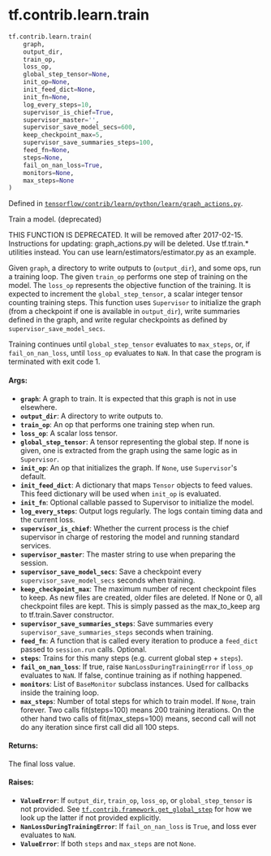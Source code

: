 <div itemscope itemtype="http://developers.google.com/ReferenceObject">
<meta itemprop="name" content="tf.contrib.learn.train" />
<meta itemprop="path" content="Stable" />
</div>

# tf.contrib.learn.train

``` python
tf.contrib.learn.train(
    graph,
    output_dir,
    train_op,
    loss_op,
    global_step_tensor=None,
    init_op=None,
    init_feed_dict=None,
    init_fn=None,
    log_every_steps=10,
    supervisor_is_chief=True,
    supervisor_master='',
    supervisor_save_model_secs=600,
    keep_checkpoint_max=5,
    supervisor_save_summaries_steps=100,
    feed_fn=None,
    steps=None,
    fail_on_nan_loss=True,
    monitors=None,
    max_steps=None
)
```



Defined in [`tensorflow/contrib/learn/python/learn/graph_actions.py`](https://www.tensorflow.org/code/tensorflow/contrib/learn/python/learn/graph_actions.py).

Train a model. (deprecated)

THIS FUNCTION IS DEPRECATED. It will be removed after 2017-02-15.
Instructions for updating:
graph_actions.py will be deleted. Use tf.train.* utilities instead. You can use learn/estimators/estimator.py as an example.

Given `graph`, a directory to write outputs to (`output_dir`), and some ops,
run a training loop. The given `train_op` performs one step of training on the
model. The `loss_op` represents the objective function of the training. It is
expected to increment the `global_step_tensor`, a scalar integer tensor
counting training steps. This function uses `Supervisor` to initialize the
graph (from a checkpoint if one is available in `output_dir`), write summaries
defined in the graph, and write regular checkpoints as defined by
`supervisor_save_model_secs`.

Training continues until `global_step_tensor` evaluates to `max_steps`, or, if
`fail_on_nan_loss`, until `loss_op` evaluates to `NaN`. In that case the
program is terminated with exit code 1.

#### Args:

* <b>`graph`</b>: A graph to train. It is expected that this graph is not in use
    elsewhere.
* <b>`output_dir`</b>: A directory to write outputs to.
* <b>`train_op`</b>: An op that performs one training step when run.
* <b>`loss_op`</b>: A scalar loss tensor.
* <b>`global_step_tensor`</b>: A tensor representing the global step. If none is given,
    one is extracted from the graph using the same logic as in `Supervisor`.
* <b>`init_op`</b>: An op that initializes the graph. If `None`, use `Supervisor`'s
    default.
* <b>`init_feed_dict`</b>: A dictionary that maps `Tensor` objects to feed values.
    This feed dictionary will be used when `init_op` is evaluated.
* <b>`init_fn`</b>: Optional callable passed to Supervisor to initialize the model.
* <b>`log_every_steps`</b>: Output logs regularly. The logs contain timing data and the
    current loss.
* <b>`supervisor_is_chief`</b>: Whether the current process is the chief supervisor in
    charge of restoring the model and running standard services.
* <b>`supervisor_master`</b>: The master string to use when preparing the session.
* <b>`supervisor_save_model_secs`</b>: Save a checkpoint every
    `supervisor_save_model_secs` seconds when training.
* <b>`keep_checkpoint_max`</b>: The maximum number of recent checkpoint files to
    keep. As new files are created, older files are deleted. If None or 0,
    all checkpoint files are kept. This is simply passed as the max_to_keep
    arg to tf.train.Saver constructor.
* <b>`supervisor_save_summaries_steps`</b>: Save summaries every
    `supervisor_save_summaries_steps` seconds when training.
* <b>`feed_fn`</b>: A function that is called every iteration to produce a `feed_dict`
    passed to `session.run` calls. Optional.
* <b>`steps`</b>: Trains for this many steps (e.g. current global step + `steps`).
* <b>`fail_on_nan_loss`</b>: If true, raise `NanLossDuringTrainingError` if `loss_op`
    evaluates to `NaN`. If false, continue training as if nothing happened.
* <b>`monitors`</b>: List of `BaseMonitor` subclass instances. Used for callbacks
    inside the training loop.
* <b>`max_steps`</b>: Number of total steps for which to train model. If `None`,
    train forever. Two calls fit(steps=100) means 200 training iterations.
    On the other hand two calls of fit(max_steps=100) means, second call
    will not do any iteration since first call did all 100 steps.


#### Returns:

The final loss value.


#### Raises:

* <b>`ValueError`</b>: If `output_dir`, `train_op`, `loss_op`, or `global_step_tensor`
    is not provided. See <a href="../../../tf/contrib/framework/get_global_step.md"><code>tf.contrib.framework.get_global_step</code></a> for how we
    look up the latter if not provided explicitly.
* <b>`NanLossDuringTrainingError`</b>: If `fail_on_nan_loss` is `True`, and loss ever
    evaluates to `NaN`.
* <b>`ValueError`</b>: If both `steps` and `max_steps` are not `None`.